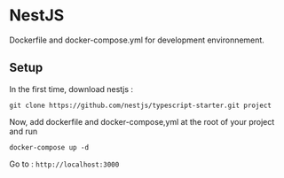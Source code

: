 # NestJS
Dockerfile and docker-compose.yml for development environnement.

## Setup 
In the first time, download nestjs :

`git clone https://github.com/nestjs/typescript-starter.git project`

Now, add dockerfile and docker-compose,yml at the root of your project and run

`docker-compose up -d`

Go to : `http://localhost:3000`